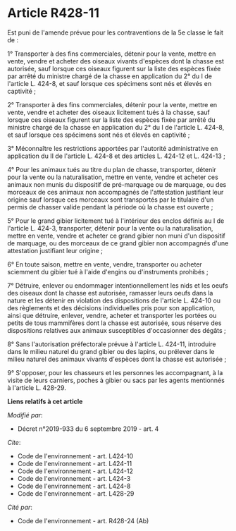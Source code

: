# Article R428-11

Est puni de l'amende prévue pour les contraventions de la 5e classe le fait de : 

1° Transporter à des fins commerciales, détenir pour la vente, mettre en vente, vendre et acheter des oiseaux vivants
d'espèces dont la chasse est autorisée, sauf lorsque ces oiseaux figurent sur la liste des espèces fixée par arrêté du
ministre chargé de la chasse en application du 2° du I de l'article L. 424-8, et sauf lorsque ces spécimens sont nés et
élevés en captivité ; 

2° Transporter à des fins commerciales, détenir pour la vente, mettre en vente, vendre et acheter des oiseaux licitement tués
à la chasse, sauf lorsque ces oiseaux figurent sur la liste des espèces fixée par arrêté du ministre chargé de la chasse en
application du 2° du I de l'article L. 424-8, et sauf lorsque ces spécimens sont nés et élevés en captivité ; 

3° Méconnaître les restrictions apportées par l'autorité administrative en application du II de l'article L. 424-8 et des
articles L. 424-12 et L. 424-13 ; 

4° Pour les animaux tués au titre du plan de chasse, transporter, détenir pour la vente ou la naturalisation, mettre en
vente, vendre et acheter ces animaux non munis du dispositif de pré-marquage ou de marquage, ou des morceaux de ces animaux
non accompagnés de l'attestation justifiant leur origine sauf lorsque ces morceaux sont transportés par le titulaire d'un
permis de chasser valide pendant la période où la chasse est ouverte ; 

5° Pour le grand gibier licitement tué à l'intérieur des enclos définis au I de l'article L. 424-3, transporter, détenir pour
la vente ou la naturalisation, mettre en vente, vendre et acheter ce grand gibier non muni d'un dispositif de marquage, ou
des morceaux de ce grand gibier non accompagnés d'une attestation justifiant leur origine ; 

6° En toute saison, mettre en vente, vendre, transporter ou acheter sciemment du gibier tué à l'aide d'engins ou
d'instruments prohibés ; 

7° Détruire, enlever ou endommager intentionnellement les nids et les oeufs des oiseaux dont la chasse est autorisée,
ramasser leurs oeufs dans la nature et les détenir en violation des dispositions de l'article L. 424-10 ou des règlements et
des décisions individuelles pris pour son application, ainsi que détruire, enlever, vendre, acheter et transporter les
portées ou petits de tous mammifères dont la chasse est autorisée, sous réserve des dispositions relatives aux animaux
susceptibles d'occasionner des dégâts ; 

8° Sans l'autorisation préfectorale prévue à l'article L. 424-11, introduire dans le milieu naturel du grand gibier ou des
lapins, ou prélever dans le milieu naturel des animaux vivants d'espèces dont la chasse est autorisée ; 

9° S'opposer, pour les chasseurs et les personnes les accompagnant, à la visite de leurs carniers, poches à gibier ou sacs
par les agents mentionnés à l'article L. 428-29.

**Liens relatifs à cet article**

_Modifié par_:

  - Décret n°2019-933 du 6 septembre 2019 - art. 4

_Cite_:

  - Code de l'environnement - art. L424-10
  - Code de l'environnement - art. L424-11
  - Code de l'environnement - art. L424-12
  - Code de l'environnement - art. L424-3
  - Code de l'environnement - art. L424-8
  - Code de l'environnement - art. L428-29

_Cité par_:

  - Code de l'environnement - art. R428-24 (Ab)
